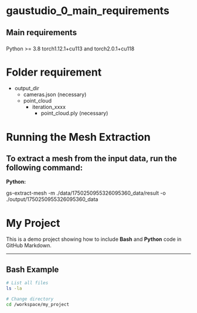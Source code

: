 # gaustudio_0_main_requirements
## Main requirements

### 

Python >= 3.8
torch1.12.1+cu113 and torch2.0.1+cu118




# Folder requirement
- output_dir
    - cameras.json (necessary)
    - point_cloud 
        - iteration_xxxx
            - point_cloud.ply (necessary)
         


# Running the Mesh Extraction
## To extract a mesh from the input data, run the following command:
**Python:**

gs-extract-mesh -m ./data/1750250955326095360_data/result -o ./output/1750250955326095360_data

# My Project

This is a demo project showing how to include **Bash** and **Python** code in GitHub Markdown.

---

## Bash Example

```bash
# List all files
ls -la

# Change directory
cd /workspace/my_project



